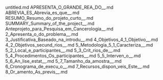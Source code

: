 untitled.md
APRESENTA_O_GRANDE_REA_DO__.md
ABREVIA_ES_Abrevia_es_que__.md
RESUMO_Resumo_do_projeto_curto__.md
SUMMARY_Summary_of_the_project__.md
Anteprojeto_para_Pesquisa_em_Cancerologia__.md
2_Apresenta_o_do_problema__.md
3_Justificativa_Baseado_na_introdu__.md
4_Objetivos_4_1_Objetivo__.md
4_2_Objetivos_secund_rios__.md
5_Metodologia_5_1_Caracteriza__.md
5_2_Local_e_participantes__.md
5_3_Crit_rios_de__.md
5_4_Procedimentos_Os_participantes__.md
5_5_Interven_o__.md
5_6_An_lise_estat__.md
5_7_Tamanho_da_amostra__.md
6_Cronograma_de_execu_o__.md
7_Recursos_dispon_veis_Este__.md
8_Or_amento_As_previs__.md

